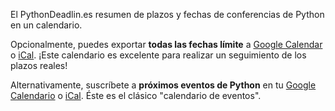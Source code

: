 El PythonDeadlin.es resumen de plazos y fechas de conferencias de Python en un calendario.

Opcionalmente, puedes exportar **todas las fechas límite** a <a href="https://calendar.google.com/calendar/r?cid={{ site.url }}/{{ site.github_repo }}.ics" >Google Calendar</a> o
<a href="{{ site.baseurl }}/{{ site.github_repo }}.ics">iCal</a>. ¡Este calendario es excelente para realizar un seguimiento de los plazos reales!

Alternativamente, suscríbete a **próximos eventos de Python** en tu <a href="https://calendar.google.com/calendar/r?cid={{ site.url }}/python-conferences.ics">Google Calendario</a> o <a href="{{ site.baseurl }}/python-conferences.ics">iCal</a>. Éste es el clásico "calendario de eventos".
